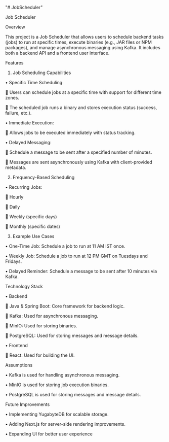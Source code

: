 "# JobScheduler" 

Job Scheduler

Overview

This project is a Job Scheduler that allows users to schedule backend tasks (jobs) to run at specific times, execute binaries (e.g., JAR files or NPM packages), and manage asynchronous messaging using Kafka. It includes both a backend API and a frontend user interface.

Features

1. Job Scheduling Capabilities

•	Specific Time Scheduling:

	Users can schedule jobs at a specific time with support for different time zones.

	The scheduled job runs a binary and stores execution status (success, failure, etc.).

•	Immediate Execution:

	Allows jobs to be executed immediately with status tracking.

•	Delayed Messaging:

	Schedule a message to be sent after a specified number of minutes.

	Messages are sent asynchronously using Kafka with client-provided metadata.

2. Frequency-Based Scheduling

•	Recurring Jobs:
                    
	Hourly

	Daily

	Weekly (specific days)

	Monthly (specific dates)

3. Example Use Cases

•	One-Time Job: Schedule a job to run at 11 AM IST once.

•	Weekly Job: Schedule a job to run at 12 PM GMT on Tuesdays and Fridays.

•	Delayed Reminder: Schedule a message to be sent after 10 minutes via Kafka.


Technology Stack

•	Backend

	Java & Spring Boot: Core framework for backend logic.

	Kafka: Used for asynchronous messaging.

	MinIO: Used for storing binaries.

	PostgreSQL: Used for storing messages and message details.

•	Frontend

	React: Used for building the UI.

Assumptions

•	Kafka is used for handling asynchronous messaging.

•	MinIO is used for storing job execution binaries.

•	PostgreSQL is used for storing messages and message details.

Future Improvements

•	Implementing YugabyteDB for scalable storage.

•	Adding Next.js for server-side rendering improvements.

•	Expanding UI for better user experience

